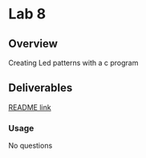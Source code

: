 # Lab 8 #

## Overview ##

Creating Led patterns with a c program

## Deliverables ##

[README link](../sw/led-patterns/README.md)

### Usage ###

No questions
